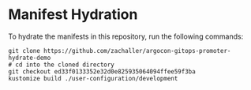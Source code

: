 # Manifest Hydration

To hydrate the manifests in this repository, run the following commands:

```shell
git clone https://github.com/zachaller/argocon-gitops-promoter-hydrate-demo
# cd into the cloned directory
git checkout ed33f0133352e32d0e825935064094ffee59f3ba
kustomize build ./user-configuration/development
```
